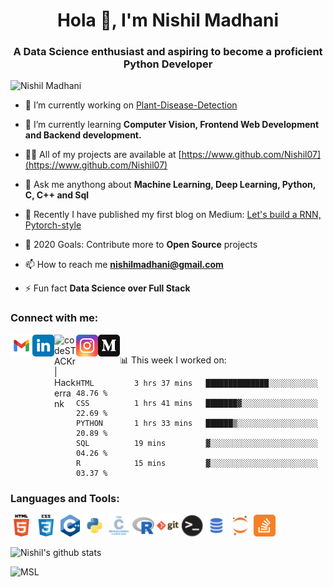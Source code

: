 <h1 align="center">Hola 👋, I'm Nishil Madhani</h1>
<h3 align="center">A Data Science enthusiast and aspiring to become a proficient Python Developer</h3>
<p align="left"> <img src="https://komarev.com/ghpvc/?username=Nishil07" alt="Nishil Madhani" /> </p>

- 🔭 I’m currently working on [Plant-Disease-Detection](https://github.com/Nishil07/Plant-disease-detection)

- 🌱 I’m currently learning **Computer Vision, Frontend Web Development and Backend development.**

- 👨‍💻 All of my projects are available at [https://www.github.com/Nishil07](https://www.github.com/Nishil07)

- 💬 Ask me anythong about **Machine Learning, Deep Learning, Python, C, C++ and Sql**

- 📝 Recently I have published my first blog on Medium: [Let's build a RNN, Pytorch-style](https://medium.com/@nishilmadhani/lets-build-a-rnn-pytorch-style-c960207f1fb3?sk=642d0917208da77b8d864801c78f48d8)

- 🥅 2020 Goals: Contribute more to **Open Source** projects

- 📫 How to reach me **nishilmadhani@gmail.com**

- ⚡ Fun fact **Data Science over Full Stack**

### Connect with me:

[<img align="left" alt="Nishil | Mail" width="35px" src="https://github.com/edent/SuperTinyIcons/blob/master/images/svg/gmail.svg" />](mailto:nishilmadhani@gmail.com)
[<img align="left" alt="codeSTACKr | LinkedIn" width="35px" src="https://github.com/edent/SuperTinyIcons/blob/master/images/svg/linkedin.svg" />](https://www.linkedin.com/in/nishil-madhani/)
[<img align="left" alt="codeSTACKr | Hackerrank" width="35px" src="https://cdn.jsdelivr.net/npm/simple-icons@v3/icons/hackerrank.svg" />](https://www.hackerRank.com/nishilmadhani)
[<img align="left" alt="codeSTACKr | Instagram" width="35px" src="https://github.com/edent/SuperTinyIcons/blob/master/images/svg/instagram.svg" />](https://www.instagram.com/nishilmadhani/)
[<img align="left" alt="codeSTACKr | Medium" width="35px" src="https://github.com/edent/SuperTinyIcons/blob/master/images/svg/medium.svg" />](https://medium.com/@nishilmadhani)
<br/>

📊 This week I worked on:<br/>
<!--START_SECTION:waka-->
``` text
HTML         3 hrs 37 mins   ██████████████░░░░░░░░░░░   48.76 % 
CSS          1 hrs 41 mins   ███████▓░░░░░░░░░░░░░░░░░   22.69 % 
PYTHON       1 hrs 33 mins   ██████▒░░░░░░░░░░░░░░░░░░   20.89 % 
SQL          19 mins         ▓░░░░░░░░░░░░░░░░░░░░░░░░   04.26 % 
R            15 mins         ▓░░░░░░░░░░░░░░░░░░░░░░░░   03.37 % 
```
<!--END_SECTION:waka-->

### Languages and Tools:

<code><img height="35" src="https://raw.githubusercontent.com/github/explore/80688e429a7d4ef2fca1e82350fe8e3517d3494d/topics/html/html.png"></code>
<code><img height="35" src="https://raw.githubusercontent.com/github/explore/80688e429a7d4ef2fca1e82350fe8e3517d3494d/topics/css/css.png"></code>
<code><img height="35" src="https://raw.githubusercontent.com/github/explore/80688e429a7d4ef2fca1e82350fe8e3517d3494d/topics/cpp/cpp.png"></code>
<code><img height="35" src="https://raw.githubusercontent.com/github/explore/80688e429a7d4ef2fca1e82350fe8e3517d3494d/topics/python/python.png"></code>
<code><img height="35" src="https://raw.githubusercontent.com/github/explore/80688e429a7d4ef2fca1e82350fe8e3517d3494d/topics/c/c.png"></code>
<code><img height="35" src="https://raw.githubusercontent.com/github/explore/80688e429a7d4ef2fca1e82350fe8e3517d3494d/topics/r/r.png"></code>
<code><img height="35" src="https://raw.githubusercontent.com/github/explore/80688e429a7d4ef2fca1e82350fe8e3517d3494d/topics/git/git.png"></code>
<code><img height="35" src="https://raw.githubusercontent.com/github/explore/80688e429a7d4ef2fca1e82350fe8e3517d3494d/topics/terminal/terminal.png"></code>
<code><img height="35" src="https://raw.githubusercontent.com/github/explore/80688e429a7d4ef2fca1e82350fe8e3517d3494d/topics/sql/sql.png"></code>
<code><img height="35" src="https://raw.githubusercontent.com/github/explore/80688e429a7d4ef2fca1e82350fe8e3517d3494d/topics/jupyter-notebook/jupyter-notebook.png"></code>
<code><img height="35" src="https://github.com/edent/SuperTinyIcons/blob/master/images/svg/stackoverflow.svg"></code>

![Nishil's github stats](https://github-readme-stats.vercel.app/api?username=Nishil07&&show_icons=true&hide_border=false&title_color=ffffff&text_color=daf7dc&icon_color=bb2acf&bg_color=191919)

![MSL](https://github-readme-stats.vercel.app/api/top-langs/?username=Nishil07&layout=compact&hide_border=false&title_color=ffffff&text_color=daf7dc&icon_color=bb2acf&bg_color=191919)

